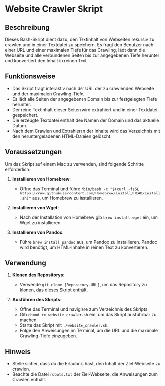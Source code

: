 # Website Crawler Skript

## Beschreibung
Dieses Bash-Skript dient dazu, den Textinhalt von Webseiten rekursiv zu crawlen und in einer Textdatei zu speichern. Es fragt den Benutzer nach einer URL und einer maximalen Tiefe für das Crawling, lädt dann die Webseite und alle verbundenen Seiten bis zur angegebenen Tiefe herunter und konvertiert den Inhalt in reinen Text.

## Funktionsweise
- Das Skript fragt interaktiv nach der URL der zu crawlenden Webseite und der maximalen Crawling-Tiefe.
- Es lädt alle Seiten der angegebenen Domain bis zur festgelegten Tiefe herunter.
- Der reine Textinhalt dieser Seiten wird extrahiert und in einer Textdatei gespeichert.
- Die erzeugte Textdatei enthält den Namen der Domain und das aktuelle Datum.
- Nach dem Crawlen und Extrahieren der Inhalte wird das Verzeichnis mit den heruntergeladenen HTML-Dateien gelöscht.

## Voraussetzungen
Um das Skript auf einem Mac zu verwenden, sind folgende Schritte erforderlich:

1. **Installieren von Homebrew**:
   - Öffne das Terminal und führe `/bin/bash -c "$(curl -fsSL https://raw.githubusercontent.com/Homebrew/install/HEAD/install.sh)"` aus, um Homebrew zu installieren.

2. **Installieren von Wget**:
   - Nach der Installation von Homebrew gib `brew install wget` ein, um Wget zu installieren.

3. **Installieren von Pandoc**:
   - Führe `brew install pandoc` aus, um Pandoc zu installieren. Pandoc wird benötigt, um HTML-Inhalte in reinen Text zu konvertieren.

## Verwendung
1. **Klonen des Repositorys**:
   - Verwende `git clone [Repository-URL]`, um das Repository zu klonen, das dieses Skript enthält.

2. **Ausführen des Skripts**:
   - Öffne das Terminal und navigiere zum Verzeichnis des Skripts.
   - Gib `chmod +x website_crawler.sh` ein, um das Skript ausführbar zu machen.
   - Starte das Skript mit `./website_crawler.sh`.
   - Folge den Anweisungen im Terminal, um die URL und die maximale Crawling-Tiefe einzugeben.

## Hinweis
- Stelle sicher, dass du die Erlaubnis hast, den Inhalt der Ziel-Webseite zu crawlen.
- Beachte die Datei `robots.txt` der Ziel-Webseite, die Anweisungen zum Crawlen enthält.

